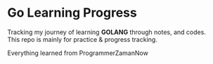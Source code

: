 # Go Learning Progress

Tracking my journey of learning **GOLANG** through notes, and codes.  
This repo is mainly for practice & progress tracking.

Everything learned from ProgrammerZamanNow
